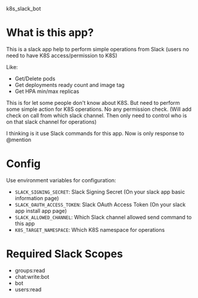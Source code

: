 k8s_slack_bot

# What is this app?
This is a slack app help to perform simple operations from Slack (users no need to have K8S access/permission to K8S)

Like:
- Get/Delete pods
- Get deployments ready count and image tag
- Get HPA min/max replicas

This is for let some people don't know about K8S. But need to perform some simple action for K8S operations.
No any permission check. 
(Will add check on call from which slack channel. Then only need to control who is on that slack channel for operations)

I thinking is it use Slack commands for this app. Now is only response to @mention

# Config
Use environment variables for configuration:
- `SLACK_SIGNING_SECRET`: Slack Signing Secret (On your slack app basic information page)
- `SLACK_OAUTH_ACCESS_TOKEN`: Slack OAuth Access Token (On your slack app install app page)
- `SLACK_ALLOWED_CHANNEL`: Which Slack channel allowed send command to this app
- `K8S_TARGET_NAMESPACE`: Which K8S namespace for operations

# Required Slack Scopes
- groups:read
- chat:write:bot
- bot
- users:read
